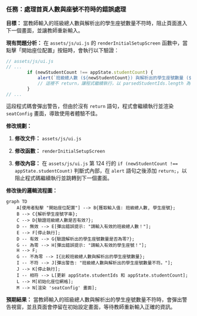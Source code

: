 ### 任務：處理首頁人數與座號不符時的錯誤處理

**目標：** 當教師輸入的班級總人數與解析出的學生座號數量不符時，阻止頁面進入下一個畫面，並讓教師重新輸入。

**現有問題分析：**
在 `assets/js/ui.js` 的 `renderInitialSetupScreen` 函數中，當點擊「開始座位配置」按鈕時，會執行以下驗證：
```javascript
// assets/js/ui.js
// ...
		if (newStudentCount !== appState.studentCount) {
			alert(`班級總人數 (${newStudentCount}) 與解析出的學生座號數量 (${appState.studentCount}) 不符。系統將以解析出的學生座號數量為準。`);
			// 這裡不 return，讓程式繼續執行，以 parsedStudentIds.length 為準
		}
// ...
```
這段程式碼會彈出警告，但由於沒有 `return` 語句，程式會繼續執行並渲染 `seatConfig` 畫面，導致使用者體驗不佳。

**修改規劃：**

1.  **修改文件：** `assets/js/ui.js`

2.  **修改函數：** `renderInitialSetupScreen`

3.  **修改內容：**
    在 `assets/js/ui.js` 第 124 行的 `if (newStudentCount !== appState.studentCount)` 判斷式內部，在 `alert` 語句之後添加 `return;`，以阻止程式碼繼續執行並跳轉到下一個畫面。

**修改後的邏輯流程圖：**

```mermaid
graph TD
    A[使用者點擊 "開始座位配置"] --> B{獲取輸入值: 班級總人數, 學生座號};
    B --> C{解析學生座號字串};
    C --> D{驗證班級總人數是否有效?};
    D -- 無效 --> E[彈出錯誤提示: "請輸入有效的班級總人數！"];
    E --> F[停止執行];
    D -- 有效 --> G{驗證解析出的學生座號數量是否為零?};
    G -- 為零 --> H[彈出錯誤提示: "請輸入有效的學生座號！"];
    H --> F;
    G -- 不為零 --> I{比較班級總人數與解析出的學生座號數量};
    I -- 不符 --> J[彈出警告: "班級總人數與解析出的學生座號數量不符。"];
    J --> K[停止執行];
    I -- 相符 --> L[更新 appState.studentIds 和 appState.studentCount];
    L --> M[初始化座位網格];
    M --> N[渲染 'seatConfig' 畫面];
```

**預期結果：**
當教師輸入的班級總人數與解析出的學生座號數量不符時，會彈出警告視窗，並且頁面會停留在初始設定畫面，等待教師重新輸入正確的資訊。